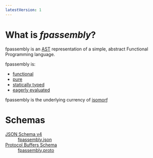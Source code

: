 ```yaml
---
latestVersion: 1
---
```


# What is *fpassembly*?
fpassembly is an [AST](https://en.wikipedia.org/wiki/Abstract_syntax_tree) representation of a simple, abstract Functional Programming language.

fpassembly is:
* [functional](https://en.wikipedia.org/wiki/Functional_programming)
* [pure](https://en.wikipedia.org/wiki/Purely_functional_programming)
* [statically typed](https://en.wikipedia.org/wiki/Type_system#Static_type_checking)
* [eagerly evaluated](https://en.wikipedia.org/wiki/Eager_evaluation)

fpassembly is the underlying currency of [isomorƒ](https://isomorf.io)

# Schemas
<dl>
  <dt>
    <a href="http://json-schema.org/">JSON Schema v4</a>
  </dt>
  <dd>
    <a href="https://fpassembly.org/schemas/v{{ page.latestVersion }}/json/fpassembly.json">fpassembly.json</a>
  </dd>
  <dt>
    <a href="https://developers.google.com/protocol-buffers/">Protocol Buffers Schema</a>
  </dt>
  <dd>
    <a href="https://fpassembly.org/schemas/v{{ page.latestVersion }}/protobuf/fpassembly.proto">fpassembly.proto</a>
  </dd>
</dl>

<!---
# [Visualization](https://fpassembly.org/visual.html)
<iframe src="https://fpassembly.org/visual.html" frameborder="0" width="100%" height="640"></iframe>
--->

